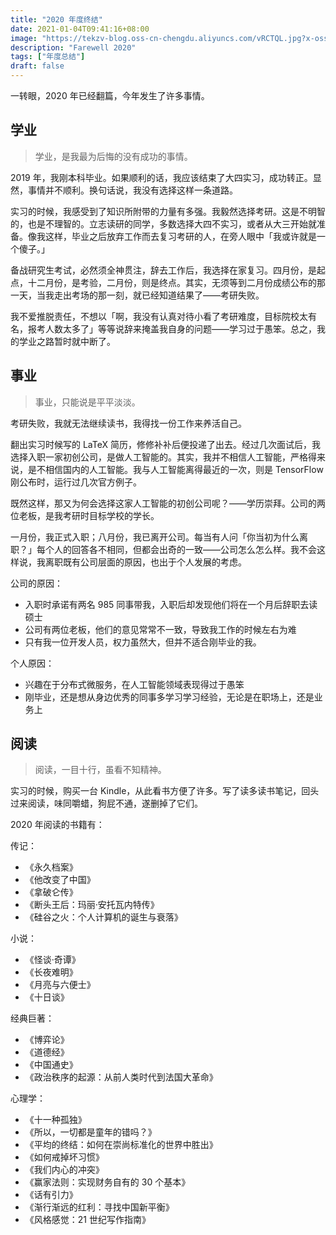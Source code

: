 ```yaml
---
title: "2020 年度终结"
date: 2021-01-04T09:41:16+08:00
image: "https://tekzv-blog.oss-cn-chengdu.aliyuncs.com/vRCTQL.jpg?x-oss-process=style/webp"
description: "Farewell 2020"
tags: ["年度总结"]
draft: false
---
```


一转眼，2020 年已经翻篇，今年发生了许多事情。

## 学业

> 学业，是我最为后悔的没有成功的事情。

2019 年，我刚本科毕业。如果顺利的话，我应该结束了大四实习，成功转正。显然，事情并不顺利。换句话说，我没有选择这样一条道路。

实习的时候，我感受到了知识所附带的力量有多强。我毅然选择考研。这是不明智的，也是不理智的。立志读研的同学，多数选择大四不实习，或者从大三开始就准备。像我这样，毕业之后放弃工作而去复习考研的人，在旁人眼中「我或许就是一个傻子。」

备战研究生考试，必然须全神贯注，辞去工作后，我选择在家复习。四月份，是起点，十二月份，是考验，二月份，则是终点。其实，无须等到二月份成绩公布的那一天，当我走出考场的那一刻，就已经知道结果了——考研失败。

我不爱推脱责任，不想以「啊，我没有认真对待小看了考研难度，目标院校太有名，报考人数太多了」等等说辞来掩盖我自身的问题——学习过于愚笨。总之，我的学业之路暂时就中断了。

## 事业

> 事业，只能说是平平淡淡。

考研失败，我就无法继续读书，我得找一份工作来养活自己。

翻出实习时候写的 LaTeX 简历，修修补补后便投递了出去。经过几次面试后，我选择入职一家初创公司，是做人工智能的。其实，我并不相信人工智能，严格得来说，是不相信国内的人工智能。我与人工智能离得最近的一次，则是 TensorFlow 刚公布时，运行过几次官方例子。

既然这样，那又为何会选择这家人工智能的初创公司呢？——学历崇拜。公司的两位老板，是我考研时目标学校的学长。

一月份，我正式入职；八月份，我已离开公司。每当有人问「你当初为什么离职？」每个人的回答各不相同，但都会出奇的一致——公司怎么怎么样。我不会这样说，我离职既有公司层面的原因，也出于个人发展的考虑。

公司的原因：

- 入职时承诺有两名 985 同事带我，入职后却发现他们将在一个月后辞职去读硕士
- 公司有两位老板，他们的意见常常不一致，导致我工作的时候左右为难
- 只有我一位开发人员，权力虽然大，但并不适合刚毕业的我。

个人原因：

- 兴趣在于分布式微服务，在人工智能领域表现得过于愚笨
- 刚毕业，还是想从身边优秀的同事多学习学习经验，无论是在职场上，还是业务上

## 阅读

> 阅读，一目十行，虽看不知精神。

实习的时候，购买一台 Kindle，从此看书方便了许多。写了读多读书笔记，回头过来阅读，味同嚼蜡，狗屁不通，遂删掉了它们。

2020 年阅读的书籍有：

传记：

- 《永久档案》
- 《他改变了中国》
- 《拿破仑传》
- 《断头王后：玛丽·安托瓦内特传》
- 《硅谷之火：个人计算机的诞生与衰落》


小说：
- 《怪谈·奇谭》
- 《长夜难明》
- 《月亮与六便士》
- 《十日谈》

经典巨著：

- 《博弈论》
- 《道德经》
- 《中国通史》
- 《政治秩序的起源：从前人类时代到法国大革命》

心理学：

- 《十一种孤独》
- 《所以，一切都是童年的错吗？》
- 《平均的终结：如何在崇尚标准化的世界中胜出》
- 《如何戒掉坏习惯》
- 《我们内心的冲突》
- 《赢家法则：实现财务自有的 30 个基本》
- 《话有引力》
- 《渐行渐远的红利：寻找中国新平衡》
- 《风格感觉：21 世纪写作指南》
